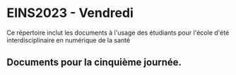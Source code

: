 # EINS2023 - Vendredi

Ce répertoire inclut les documents à l'usage des étudiants pour l'école d'été interdisciplinaire en numérique de la santé

## Documents pour la cinquième journée.